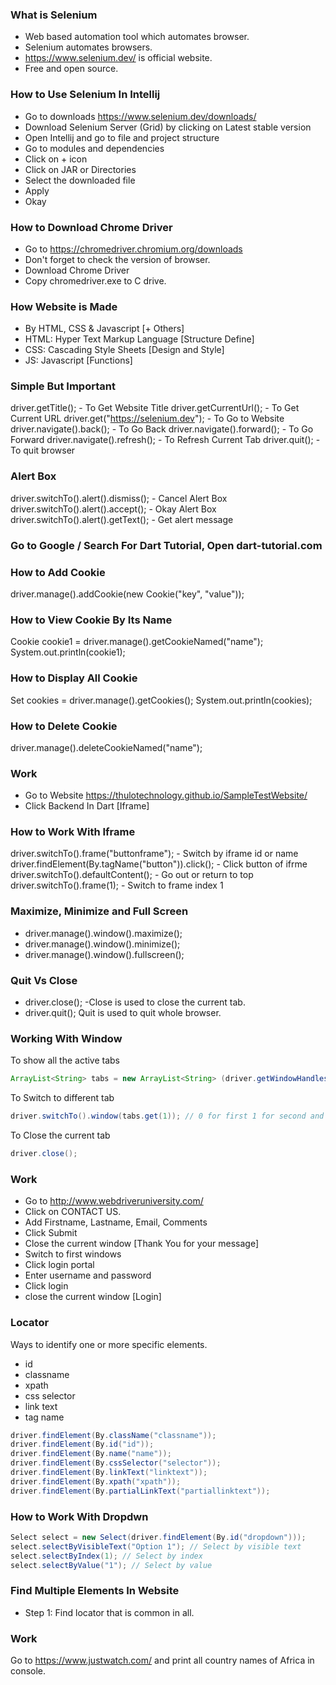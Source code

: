 ### What is Selenium
- Web based automation tool which automates browser.
- Selenium automates browsers.
- https://www.selenium.dev/ is official website.
- Free and open source.

### How to Use Selenium In Intellij
- Go to downloads https://www.selenium.dev/downloads/
- Download Selenium Server (Grid) by clicking on Latest stable version
- Open Intellij and go to file and project structure
- Go to modules and dependencies
- Click on + icon
- Click on JAR or Directories
- Select the downloaded file
- Apply
- Okay

### How to Download Chrome Driver
- Go to https://chromedriver.chromium.org/downloads
- Don't forget to check the version of browser.
- Download Chrome Driver
- Copy chromedriver.exe to C drive.

### How Website is Made
- By HTML, CSS & Javascript [+ Others]
- HTML: Hyper Text Markup Language [Structure Define]
- CSS: Cascading Style Sheets [Design and Style]
- JS: Javascript [Functions]



### Simple But Important
driver.getTitle(); - To Get Website Title
driver.getCurrentUrl(); - To Get Current URL
driver.get("https://selenium.dev"); - To Go to Website
driver.navigate().back(); - To Go Back
driver.navigate().forward(); - To Go Forward
driver.navigate().refresh(); - To Refresh Current Tab
driver.quit(); - To quit browser

### Alert Box
driver.switchTo().alert().dismiss(); - Cancel Alert Box
driver.switchTo().alert().accept(); - Okay Alert Box
driver.switchTo().alert().getText(); - Get alert message

### Go to Google / Search For Dart Tutorial, Open dart-tutorial.com


### How to Add Cookie
driver.manage().addCookie(new Cookie("key", "value"));

### How to View Cookie By Its Name
Cookie cookie1 = driver.manage().getCookieNamed("name");
System.out.println(cookie1);

### How to Display All Cookie
Set<Cookie> cookies = driver.manage().getCookies();
System.out.println(cookies);

### How to Delete Cookie
driver.manage().deleteCookieNamed("name");


### Work
- Go to Website https://thulotechnology.github.io/SampleTestWebsite/
- Click Backend In Dart [Iframe]

### How to Work With Iframe
driver.switchTo().frame("buttonframe"); - Switch by iframe id or name
driver.findElement(By.tagName("button")).click(); - Click button of ifrme
driver.switchTo().defaultContent(); - Go out or return to top 
driver.switchTo().frame(1); - Switch to frame index 1


### Maximize, Minimize and Full Screen
- driver.manage().window().maximize();
- driver.manage().window().minimize();
- driver.manage().window().fullscreen();


### Quit Vs Close
-  driver.close(); -Close is used to close the current tab.
-  driver.quit(); Quit is used to quit whole browser.

### Working With Window
To show all the active tabs
```java
ArrayList<String> tabs = new ArrayList<String> (driver.getWindowHandles());
```
To Switch to different tab
```java
driver.switchTo().window(tabs.get(1)); // 0 for first 1 for second and so on...
```
To Close the current tab
```java
driver.close();
```



### Work
- Go to http://www.webdriveruniversity.com/
- Click on CONTACT US.
- Add Firstname, Lastname, Email, Comments
- Click Submit
- Close the current window [Thank You for your message]
- Switch to first windows
- Click login portal
- Enter username and password
- Click login
- close the current window [Login]



### Locator
Ways to identify one or more specific elements.
- id
- classname
- xpath
- css selector
- link text
- tag name

```java
driver.findElement(By.className("classname"));
driver.findElement(By.id("id"));
driver.findElement(By.name("name"));
driver.findElement(By.cssSelector("selector"));
driver.findElement(By.linkText("linktext"));
driver.findElement(By.xpath("xpath"));
driver.findElement(By.partialLinkText("partiallinktext"));
```

### How to Work With Dropdwn
```java
Select select = new Select(driver.findElement(By.id("dropdown")));
select.selectByVisibleText("Option 1"); // Select by visible text
select.selectByIndex(1); // Select by index
select.selectByValue("1"); // Select by value
```

### Find Multiple Elements In Website
- Step 1: Find locator that is common in all.


### Work
Go to https://www.justwatch.com/ and print all country names of Africa in console.


